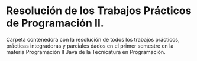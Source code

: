 # Resolución de los Trabajos Prácticos de Programación II.
Carpeta contenedora con la resolución de todos los trabajos prácticos, prácticas integradoras y parciales dados en el primer semestre en la materia Programación II Java de la Tecnicatura en Programación.
